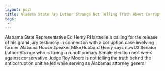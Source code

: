 ```yaml
---
layout: post
title: Alabama State Rep Luther Strange Not Telling Truth About Corruption Probe
tags:
 -
---
```

Alabama State Representative Ed Henry RHartselle is calling for the release of his grand jury testimony in connection with a corruption case involving former Alabama House Speaker Mike Hubbard Henry says nowUS Senator Luther Strange who is facing a runoff primary Senate election next week against conservative Judge Roy Moore is not telling the truth behind the anticorruption unit he led while serving as Alabamas attorney general
